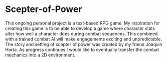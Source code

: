 # Scepter-of-Power

This ongoing personal project is a text-based RPG game. My inspiration for creating this game is to be able to develop a game where character stats alter how well a character does during combat sequences. This combined with a trained combat AI will make engagements exciting and unpredictable. The story and setting of scepter of power was created by my friend Joaquin Horta. As progress continues I would like to eventually transfer the combat mechanics into a 2D environment. 
